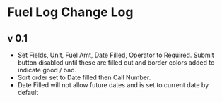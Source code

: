# Fuel Log Change Log
## v 0.1
- Set Fields, Unit, Fuel Amt, Date Filled, Operator to Required. Submit button disabled until these are filled out and border colors added to indicate good / bad.
- Sort order set to Date filled then Call Number.
- Date Filled will not allow future dates and is set to current date by default
